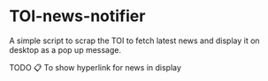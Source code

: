 # TOI-news-notifier
A simple script to scrap the TOI to fetch latest news and display it on desktop as a pop up message.

TODO :clipboard:
To show hyperlink for news in display 
